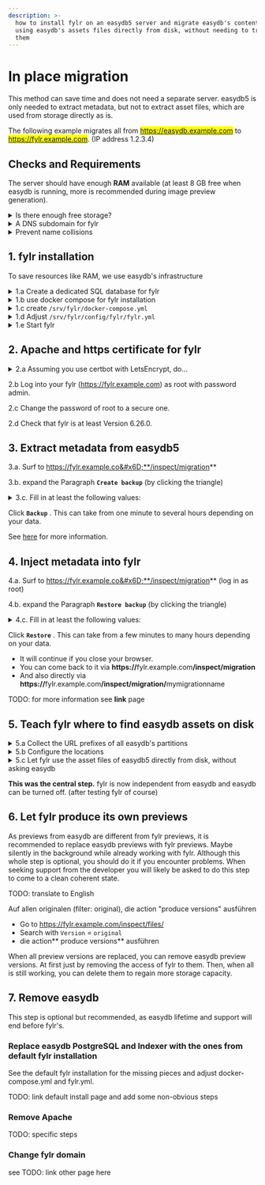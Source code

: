 ```yaml
---
description: >-
  how to install fylr on an easydb5 server and migrate easydb's content to fylr
  using easydb's assets files directly from disk, without needing to transfer
  them
---
```


# In place migration

This method can save time and does not need a separate server. easydb5 is only needed to extract metadata, but not to extract asset files, which are used from storage directly as is.

The following example migrates all from <mark style="color:blue;">https://easydb.example.com</mark> to <mark style="color:blue;">https://fylr.example.com</mark>. (IP address 1.2.3.4)

## Checks and Requirements

The server should have enough **RAM** available (at least 8 GB free when easydb is running, more is recommended during image preview generation).

<details>

<summary>Is there enough free storage?</summary>

* for doubling the indexes and SQL-DB of easydb (fylr will have its own)

- for doubling the preview images of easydb (fylr is recommended to generate its own)

* 20+ GB for fylr container versions

</details>

<details>

<summary>A DNS subdomain for fylr</summary>

Have a DNS entry, in our example _fylr.example.com_, pointing to the same IP address as the easydb (in our example _easydb.example.com_).

</details>

<details>

<summary>Prevent name collisions</summary>

Check that SQL databases and indexes will not collide _**by name**_ between eaydb5 and fylr:

<pre class="language-bash"><code class="lang-bash"><strong>docker exec easydb-pgsql psql -U postgres -l
</strong></code></pre>

<p align="right">... good if there is no database named "fylr" yet.</p>

```bash
docker exec easydb-server curl http://easydb-elasticsearch:9200/_cat/indices
```

<p align="right">... good if they do not start with "fylr".</p>

</details>

## 1. fylr installation

To save resources like RAM, we use easydb's infrastructure

<details>

<summary>1.a Create a dedicated SQL database for fylr</summary>

```bash
docker exec -ti easydb-pgsql psql -U postgres
CREATE DATABASE fylr ENCODING 'UTF8';
CREATE USER fylr WITH LOGIN ENCRYPTED PASSWORD 'fylr';
GRANT ALL PRIVILEGES ON DATABASE "fylr" TO "fylr";
ALTER DATABASE fylr OWNER TO fylr;
exit
```

We suggest to include this fylr database in the easydb backup:&#x20;

Change the file `/srv/easydb/maintain` :

* add `fylr` so that you have e.g.: `DBS="eas easydb5 fylr"` .

</details>

<details>

<summary>1.b use docker compose for fylr installation</summary>

```bash
apt-get install docker-compose-plugin
mkdir /srv/fylr ; cd /srv/fylr
mkdir -p config/fylr assets backups migration
chown 1000 assets backups migration
curl https://raw.githubusercontent.com/programmfabrik/fylr-gitbook/main/_assets/fylr.yml -o config/fylr/fylr.yml
curl https://raw.githubusercontent.com/programmfabrik/fylr-gitbook/main/_assets/maintain -o maintain
chmod a+x maintain
vi docker-compose.yml # see below for content
docker compose up -d; docker compose logs -f
```

Stop outputting log messages with `Ctrl`-`c` if seen enough

</details>

<details>

<summary>1.c create <code>/srv/fylr/docker-compose.yml</code></summary>

Check the volume paths, left of the `:`, so .e.g. `/srv/easydb/eas/lib/assets/orig`.

```
services:
  fylr:
    image: docker.fylr.io/fylr/fylr:latest
    hostname: fylr.localhost
    container_name: fylr
    restart: always
    ports:
      - "127.0.0.1:91:91"
    networks:
      - easydb_default
    volumes:
      - "/srv/easydb/eas/lib/assets/orig:/mnt/orig_old:ro"
      - "/srv/easydb/eas/lib/assets/dest:/mnt/dest_old:ro"
      - "/srv/fylr/config/fylr:/fylr/config"
      - "/srv/fylr/assets:/srv"
      - "/srv/fylr/backups:/fylr/files/backups"     # /inspect/system/backups/ and /backupmanager
      - "/srv/fylr/migration:/fylr/files/migration" # /inspect/migration/
    logging:
      driver: "journald"

networks:
  easydb_default:
    external: true
```

</details>

<details>

<summary>1.d Adjust <code>/srv/fylr/config/fylr/fylr.yml</code></summary>

```yaml
fylr+:
  allowpurge: true
  externalURL: "https://fylr.example.com"
[...]
  db:
    driver: "postgres"
    dsn: "postgres://fylr:fylr@easydb-pgsql:5432/fylr?sslmode=disable"
[...]
  elastic+:
    addresses:
    - "http://easydb-elasticsearch:9200"
[...]
  services+:
    webapp+:
      addr: ":91"
      tls:
```

... and of course unique `encryptionKey` and `signingSecret` .

</details>

<details>

<summary>1.e Start fylr</summary>

```bash
docker compose up -d; docker compose logs -f
```

Stop outputting log messages with `Ctrl`-`c` if seen enough

</details>

## 2. Apache and https certificate for fylr

<details>

<summary>2.a Assuming you use certbot with LetsEncrypt, do...</summary>

Add a minimal VirtualHost for the fylr to your Apache configuration:

```
<VirtualHost 1.2.3.4:80>
    ServerName fylr.example.com
</VirtualHost>
```

... replace the IP Address 1.2.3.4 and of course the domain name.

Install and use certbot: _(unless you have another method to obtain a https-certificate for fylr)_

```
apt install snapd
snap install --classic certbot
certbot --apache # in the shown choice: select the fylr domain
```

After certbot improved your Apache configuration, add the configuration to show fylr:

```
<VirtualHost 1.2.3.4:80>
    ServerName fylr.example.com

RewriteEngine on
RewriteCond %{SERVER_NAME} =fylr.example.com
RewriteRule ^ https://%{SERVER_NAME}%{REQUEST_URI} [END,NE,R=permanent]
</VirtualHost>

<VirtualHost 1.2.3.4:443>
    ServerName fylr.example.com

    ProxyPreserveHost On
    ProxyPass / http://127.0.0.1:91/
    ProxyPassReverse / http://127.0.0.1:91/

SSLCertificateFile /etc/letsencrypt/live/fylr.example.com/fullchain.pem
SSLCertificateKeyFile /etc/letsencrypt/live/fylr.example.com/privkey.pem
Include /etc/letsencrypt/options-ssl-apache.conf
</VirtualHost>
```

</details>

2.b Log into your fylr (https://fylr.example.com) as root with password admin.

2.c Change the password of root to a secure one.

2.d Check that fylr is at least Version 6.26.0.

## 3. Extract metadata from easydb5

3.a. Surf to https://fylr.example.co&#x6D;**/inspect/migration**

3.b. expand the Paragraph **`Create backup`** (by clicking the triangle)

<details>

<summary>3.c. Fill in at least the following values:</summary>

* `URL of server` : Fill in your equivalent of `https://easydb.example.com`

- `Login`: `root`

* `Password`: password of easydb's root account

- `OAuth2`: uncheck this box, it is only needed to extract from fylr

* `Max Parallel`: To not slow your easydb down, choose a number that is half or less of the available CPU cores.

- `Purge`: you can leave this on, it does not affect easydb or fylr. (It was added to overwrite backup files, but currently it creates a new backup anyway)

</details>

Click **`Backup`** . This can take from one minute to several hours depending on your data.

See [here](../../../for-system-administrators/migration/inspect.md) for more information.

## 4. Inject metadata into fylr

4.a. Surf to https://fylr.example.co&#x6D;**/inspect/migration** (log in as root)

4.b. expand the Paragraph **`Restore backup`** (by clicking the triangle)

<details>

<summary>4.c. Fill in at least the following values:</summary>

* `Backup` : choose the backup that you created above

- `URL` : Fill in your equivalent of `https://fylr.example.com`

* `Login`: `root`

- `Password`: password of fylr's root account

* `File Mode`: choose `Use files from source - rput_leave (bulk)`

- `File Version`: use the default `original`

* `Copy file preview versions`: Enable this box.

- `Include Password`: Can be turned off for test runs. When turned on, passwords are included. But for that, the above backup has to be made with a less secure easydb configuration active. See TODO

* `Include Events`: Turn on if you want to transfer the events that were recorded in easydb. Considered not needed unless you know you want it.

- `OAuth2`: This box has to be enabled.

* `OAuth2 Client Id`: leave the default fylr-web-frontend

- `Max Parallel`: To not slow your easydb down, choose a number that is half or less of the available CPU cores.

* `Purge or Continue`: `Purge` This will overwrite fylr's contents with easydb, which is the whole point.\
  `Continue` is useful if your previous attempt aborted with a timeout or network error and should be continued.

</details>

Click **`Restore`** . This can take from a few minutes to many hours depending on your data.

* It will continue if you close your browser.
* You can come back to it via **https://**&#x66;ylr.example.co&#x6D;**/inspect/migration**
* And also directly via **https://**&#x66;ylr.example.co&#x6D;**/inspect/migration/**&#x6D;ymigrationname

TODO: for more information see **link** page

## 5. Teach fylr where to find easydb assets on disk

<details>

<summary>5.a Collect the URL prefixes of all easydb's partitions</summary>

Look into **https://**&#x66;ylr.example.co&#x6D;**/inspect/files/** (log in as root)

* Click on a version (the `Version` column has `small` or `full` or others but not `ORIGINAL`) file on it's ID
  * note the field `Remote URL`, it might contain e.g. `https://easydb.example.com/eas/partitions-inline/2/0/1270/1270/4839d32e5c8ecca1`
* Click an original (`Version` column has `ORIGINAL`) file on it's ID
  * Also for this asset note the field `Remote URL`, it might contain e.g. `https://easydb.example.com/eas/partitions-inline/1/0/1270/1270/acda0f0f5982bb64`
* Next you need to cut off the last parts of the Remote URLs in your notes, so that only the URL prefix remains, which is what you need. The prefix ends before the single zero. So in our example the prefixes are:

```
https://easydb.example.com/eas/partitions-inline/2/ (for Versions and)
https://easydb.example.com/eas/partitions-inline/1/ (for Originals)
```

* Count the number of partitions in https://easydb.example.com/servermanager
* Continue searching through different files as above until you have the URL prefix for each partition (but often there are just two).

</details>

<details>

<summary>5.b Configure the locations</summary>

Surf to **https://**&#x66;ylr.example.co&#x6D;**/locationmanager** (log in as root)

Create the following two:

* Fylr location `EAS originals`
  * `Read Only`
  * Directory (in container) `/mnt/orig`
  * Remote Url Prefix example: https://easydb.example.com/eas/partitions-inline/1/
* Fylr location `EAS versions`
  * Directory (in container) `/mnt/dest`
  * Remote URL Prefix example: https://easydb.example.com/eas/partitions-inline/2/
  * If you have enough free storage space to double all preview versions, then set this location to `Read Only`. Then none of them will be deleted. Otherwise set it as Default Location for `versions` . Then easydb previews will be deleted as they are replaced with fylr previews. `Read Only` is safer, especially if you still want to use easydb, and thus recommended.

</details>

<details>

<summary>5.c Let fylr use the asset files of easydb5 directly from disk, without asking easydb</summary>

* Go to https://fylr.example.com/inspect/files/

- search with `Location`=`remote`

* Choose Action `Map to local storage` and `Search result`, not `Selected`. Click the button `Action` at the right.

- Now the easydb is not used by fylr any more.

</details>

**This was the central step.** fylr is now independent from easydb and easydb can be turned off. (after testing fylr of course)

## 6. Let fylr produce its own previews

As previews from easydb are different from fylr previews, it is recommended to replace easydb previews with fylr previews. Maybe silently in the background while already working with fylr. Although this whole step is optional, you should do it if you encounter problems. When seeking support from the developer you will likely be asked to do this step to come to a clean coherent state.

TODO: translate to English

Auf allen originalen (filter: original), die action "produce versions" ausführen

* Go to https://fylr.example.com/inspect/files/
* Search with `Version` = `original`
* die action\*\* produce versions\*\* ausführen

When all preview versions are replaced, you can remove easydb preview versions. At first just by removing the access of fylr to them. Then, when all is still working, you can delete them to regain more storage capacity.

## 7. Remove easydb

This step is optional but recommended, as easydb lifetime and support will end before fylr's.

### Replace easydb PostgreSQL and Indexer with the ones from default fylr installation

See the default fylr installation for the missing pieces and adjust docker-compose.yml and fylr.yml.

TODO: link default install page and add some non-obvious steps

### Remove Apache

TODO: specific steps

### Change fylr domain

see TODO: link other page here
